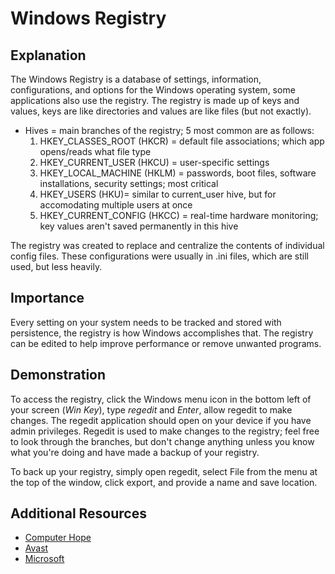 # Windows Registry

## Explanation

The Windows Registry is a database of settings, information, configurations, and options for the Windows operating system, some applications also use the registry.  The registry is made up of keys and values, keys are like directories and values are like files (but not exactly).

- Hives = main branches of the registry; 5 most common are as follows:
    1. HKEY_CLASSES_ROOT (HKCR) = default file associations; which app opens/reads what file type
    2. HKEY_CURRENT_USER (HKCU) = user-specific settings
    3. HKEY_LOCAL_MACHINE (HKLM) = passwords, boot files, software installations, security settings; most critical
    4. HKEY_USERS (HKU)= similar to current_user hive, but for accomodating multiple users at once
    5. HKEY_CURRENT_CONFIG (HKCC) = real-time hardware monitoring; key values aren't saved permanently in this hive

The registry was created to replace and centralize the contents of individual config files.  These configurations were usually in .ini files, which are still used, but less heavily.

## Importance

Every setting on your system needs to be tracked and stored with persistence, the registry is how Windows accomplishes that.  The registry can be edited to help improve performance or remove unwanted programs.

## Demonstration

To access the registry, click the Windows menu icon in the bottom left of your screen (*Win Key*), type *regedit* and *Enter*, allow regedit to make changes.  The regedit application should open on your device if you have admin privileges.  Regedit is used to make changes to the registry; feel free to look through the branches, but don't change anything unless you know what you're doing and have made a backup of your registry.

To back up your registry, simply open regedit, select File from the menu at the top of the window, click export, and provide a name and save location.

## Additional Resources

- [Computer Hope](https://www.computerhope.com/jargon/r/registry.htm)
- [Avast](https://www.avast.com/c-windows-registry)
- [Microsoft](https://learn.microsoft.com/en-us/troubleshoot/windows-server/performance/windows-registry-advanced-users)
